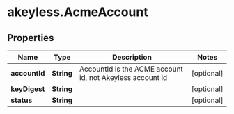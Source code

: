 # akeyless.AcmeAccount

## Properties

Name | Type | Description | Notes
------------ | ------------- | ------------- | -------------
**accountId** | **String** | AccountId is the ACME account id, not Akeyless account id | [optional] 
**keyDigest** | **String** |  | [optional] 
**status** | **String** |  | [optional] 


